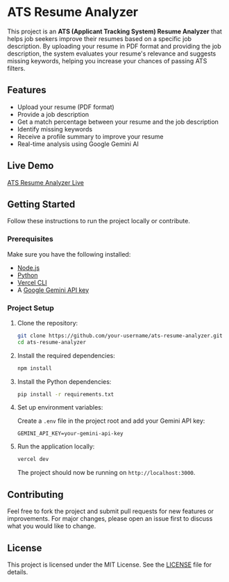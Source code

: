 
# ATS Resume Analyzer

This project is an **ATS (Applicant Tracking System) Resume Analyzer** that helps job seekers improve their resumes based on a specific job description. By uploading your resume in PDF format and providing the job description, the system evaluates your resume's relevance and suggests missing keywords, helping you increase your chances of passing ATS filters.

## Features

- Upload your resume (PDF format)
- Provide a job description
- Get a match percentage between your resume and the job description
- Identify missing keywords
- Receive a profile summary to improve your resume
- Real-time analysis using Google Gemini AI

## Live Demo

[ATS Resume Analyzer Live](https://resume-ats-analyser.vercel.app/) 

## Getting Started

Follow these instructions to run the project locally or contribute.

### Prerequisites

Make sure you have the following installed:

- [Node.js](https://nodejs.org/)
- [Python](https://www.python.org/)
- [Vercel CLI](https://vercel.com/download)
- A [Google Gemini API key](https://developers.generativeai.google/)

### Project Setup

1. Clone the repository:

   ```bash
   git clone https://github.com/your-username/ats-resume-analyzer.git
   cd ats-resume-analyzer
   ```

2. Install the required dependencies:

   ```bash
   npm install
   ```

3. Install the Python dependencies:

   ```bash
   pip install -r requirements.txt
   ```

4. Set up environment variables:

   Create a `.env` file in the project root and add your Gemini API key:

   ```
   GEMINI_API_KEY=your-gemini-api-key
   ```

5. Run the application locally:

   ```bash
   vercel dev
   ```

   The project should now be running on `http://localhost:3000`.

## Contributing

Feel free to fork the project and submit pull requests for new features or improvements. For major changes, please open an issue first to discuss what you would like to change.

## License

This project is licensed under the MIT License. See the [LICENSE](LICENSE) file for details.
